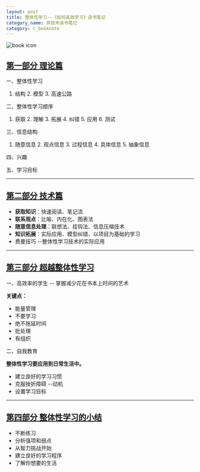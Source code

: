 ```yaml
---
layout: post
title: 整体性学习--《如何高效学习》读书笔记
category_name: 非技术读书笔记
category: c_booknote
---
```


![book icon](http://img5.douban.com/lpic/s27172838.jpg)

## [第一部分 理论篇](http://blog.magicianhong.com/c_booknote/2014/07/31/%E6%95%B4%E4%BD%93%E6%80%A7%E5%AD%A6%E4%B9%A0--%E3%80%8A%E5%A6%82%E4%BD%95%E9%AB%98%E6%95%88%E5%AD%A6%E4%B9%A0%E3%80%8B%E8%AF%BB%E4%B9%A6%E7%AC%94%E8%AE%B01%20--%20%E7%90%86%E8%AE%BA%E7%AF%87/)


一、整体性学习

1. 结构  2. 模型 3. 高速公路


二、整体性学习顺序

1. 获取 2. 理解 3. 拓展 4. 纠错 5. 应用 6. 测试

三、信息结构

1. 随意信息 2. 观点信息 3. 过程信息 4. 具体信息 5. 抽象信息

四、兴趣


五、学习目标

---
## [第二部分 技术篇](http://blog.magicianhong.com/c_booknote/2014/07/31/%E6%95%B4%E4%BD%93%E6%80%A7%E5%AD%A6%E4%B9%A0--%E3%80%8A%E5%A6%82%E4%BD%95%E9%AB%98%E6%95%88%E5%AD%A6%E4%B9%A0%E3%80%8B%E8%AF%BB%E4%B9%A6%E7%AC%94%E8%AE%B02%20--%20%E6%8A%80%E6%9C%AF%E7%AF%87/)

- **获取知识**：快速阅读、笔记流
- **联系观点**：比喻、内在化、图表法
- **随意信息处理**：联想法、挂钩法、信息压缩技术
- **知识拓展**：实际应用、模型纠错、以项目为基础的学习
- 费曼技巧  --整体性学习技术的实际应用


---

## [第三部分 超越整体性学习](http://blog.magicianhong.com/c_booknote/2014/07/31/%E6%95%B4%E4%BD%93%E6%80%A7%E5%AD%A6%E4%B9%A0--%E3%80%8A%E5%A6%82%E4%BD%95%E9%AB%98%E6%95%88%E5%AD%A6%E4%B9%A0%E3%80%8B%E8%AF%BB%E4%B9%A6%E7%AC%94%E8%AE%B03%20--%20%E8%B6%85%E8%B6%8A%E6%95%B4%E4%BD%93%E6%80%A7%E5%AD%A6%E4%B9%A0/)



一、高效率的学生  -- 掌握减少花在书本上时间的艺术

**关键点：**

- 能量管理
- 不要学习
- 绝不拖延时间
- 批处理
- 有组织


二、自我教育

**整体性学习要应用到日常生活中。**

- 建立良好的学习习惯
- 克服挫折障碍 --动机
- 设置学习目标

---

## [第四部分 整体性学习的小结](http://blog.magicianhong.com/c_booknote/2014/07/31/%E6%95%B4%E4%BD%93%E6%80%A7%E5%AD%A6%E4%B9%A0--%E3%80%8A%E5%A6%82%E4%BD%95%E9%AB%98%E6%95%88%E5%AD%A6%E4%B9%A0%E3%80%8B%E8%AF%BB%E4%B9%A6%E7%AC%94%E8%AE%B04%20--%20%E6%80%BB%E7%BB%93/)

- 不断练习
- 分析强项和弱点
- 从智力挑战开始
- 建立良好的学习程序
- 了解你想要的生活






